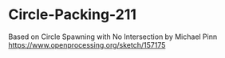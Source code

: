 # Circle-Packing-211
Based on Circle Spawning with No Intersection by Michael Pinn https://www.openprocessing.org/sketch/157175
